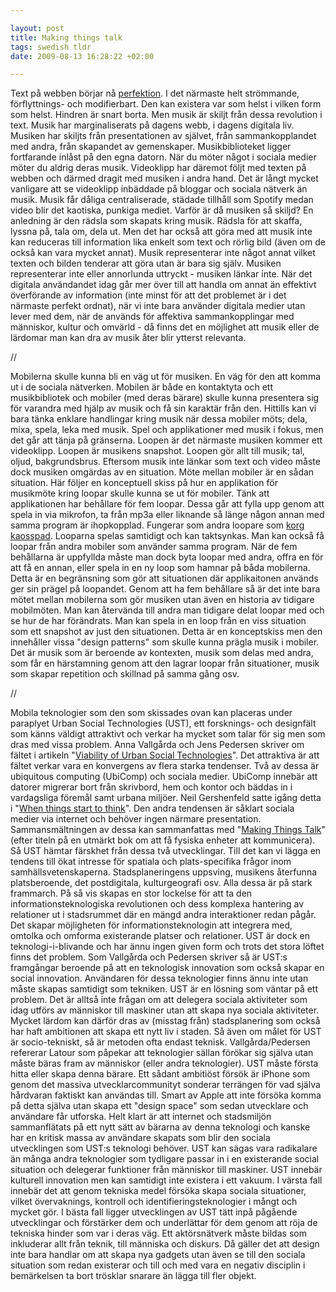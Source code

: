 ```yaml
--- 

layout: post
title: Making things talk 
tags: swedish tldr
date: 2009-08-13 16:28:22 +02:00 

---
```


Text på webben börjar nå [perfektion](http://www.readwriteweb.com/archives/is_a_perfect_storm_forming_for_distributed_social_networking.php). I det närmaste helt strömmande, förflyttnings- och modifierbart. Den kan existera var som helst i vilken form som helst. Hindren är snart borta. Men musik är skiljt från dessa revolution i text. Musik har marginaliserats på dagens webb, i dagens digitala liv. Musiken har skiljts från presentationen av självet, från sammankopplandet med andra, från skapandet av gemenskaper. Musikbiblioteket ligger fortfarande inlåst på den egna datorn. När du möter något i sociala medier möter du aldrig deras musik. Videoklipp har däremot följt med texten på webben och därmed dragit med musiken i andra hand. Det är långt mycket vanligare att se videoklipp inbäddade på bloggar och sociala nätverk än musik. Musik får dåliga centraliserade, städade tillhåll som Spotify medan video blir det kaotiska, punkiga mediet. Varför är då musiken så skiljd? En anledning är den rädsla som skapats kring musik. Rädsla för att skaffa, lyssna på, tala om, dela ut. Men det har också att göra med att musik inte kan reduceras till information lika enkelt som text och rörlig bild (även om de också kan vara mycket annat). Musik representerar inte något annat vilket texten och bilden tenderar att göra utan är bara sig själv. Musiken representerar inte eller annorlunda uttryckt - musiken länkar inte. När det digitala användandet idag går mer över till att handla om annat än effektivt överförande av information (inte minst för att det problemet är i det närmaste perfekt ordnat), när vi inte bara använder digitala medier utan lever med dem, när de används för affektiva sammankopplingar med människor, kultur och omvärld - då finns det en möjlighet att musik eller de lärdomar man kan dra av musik åter blir ytterst relevanta. 

//

Mobilerna skulle kunna bli en väg ut för musiken. En väg för den att komma ut i de sociala nätverken. Mobilen är både en kontaktyta och ett musikbibliotek och mobiler (med deras bärare) skulle kunna presentera sig för varandra med hjälp av musik och få sin karaktär från den. Hittills kan vi bara tänka enklare handlingar kring musik när dessa mobiler möts; dela, mixa, spela, leka med musik. Spel och applikationer med musik i fokus, men det går att tänja på gränserna. Loopen är det närmaste musiken kommer ett videoklipp. Loopen är musikens snapshot. Loopen gör allt till musik; tal, oljud, bakgrundsbrus. Eftersom musik inte länkar som text och video måste dock musiken omgärdas av en situation. Möte mellan mobiler är en sådan situation. Här följer en konceptuell skiss på hur en applikation för musikmöte kring loopar skulle kunna se ut för mobiler. Tänk att applikationen har behållare för fem loopar. Dessa går att fylla upp genom att spela in via mikrofon, ta från mp3a eller liknande så länge någon annan med samma program är ihopkopplad. Fungerar som andra loopare som [korg kaosspad](http://www.youtube.com/watch?v=39n4wow8fWE). Looparna spelas samtidigt och kan taktsynkas. Man kan också få loopar från andra mobiler som använder samma program. När de fem behållarna är uppfyllda måste man dock byta loopar med andra, offra en för att få en annan, eller spela in en ny loop som hamnar på båda mobilerna. Detta är en begränsning som gör att situationen där applikaitonen används ger sin prägel på loopandet. Genom att ha fem behållare så är det inte bara mötet mellan mobilerna som gör musiken utan även en historia av tidigare mobilmöten. Man kan återvända till andra man tidigare delat loopar med och se hur de har förändrats. Man kan spela in en loop från en viss situation som ett snapshot av just den situationen. Detta är en konceptskiss men den innehåller vissa "design patterns" som skulle kunna prägla musik i mobiler. Det är musik som är beroende av kontexten, musik som delas med andra, som får en härstamning genom att den lagrar loopar från situationer, musik som skapar repetition och skillnad på samma gång osv. 

//

Mobila teknologier som den som skissades ovan kan placeras under paraplyet Urban Social Technologies (UST), ett forsknings- och designfält som känns väldigt attraktivt och verkar ha mycket som talar för sig men som dras med vissa problem. Anna Vallgårda och Jens Pedersen skriver om fältet i artikeln "[Viability of Urban Social Technologies](itu.dk/people/jensp/viability.pdf)". Det attraktiva är att fältet verkar vara en konvergens av flera starka tendenser. Två av dessa är ubiquitous computing (UbiComp) och sociala medier. UbiComp innebär att datorer migrerar bort från skrivbord, hem och kontor och bäddas in i vardagsliga föremål samt urbana miljöer. Neil Gershenfeld satte igång detta i "[When things start to think](http://www.google.se/search?q=When+things+start+to+think)". Den andra tendensen är såklart sociala medier via internet och behöver ingen närmare presentation. Sammansmältningen av dessa kan sammanfattas med "[Making Things Talk](http://www.makingthingstalk.com/)" (efter titeln på en utmärkt bok om att få fysiska enheter att kommunicera). Så UST hämtar färskhet från dessa två utvecklingar. Till det kan vi lägga en tendens till ökat intresse för spatiala och plats-specifika frågor inom samhällsvetenskaperna. Stadsplaneringens uppsving, musikens återfunna platsberoende, det postdigitala, kulturgeografi osv. Alla dessa är på stark frammarch. På så vis skapas en stor lockelse för att ta den informationsteknologiska revolutionen och dess komplexa hantering av relationer ut i stadsrummet där en mängd andra interaktioner redan pågår. Det skapar möjligheten för informationsteknologin att integrera med, omtolka och omforma existerande platser och relationer. UST är dock en teknologi-i-blivande och har ännu ingen given form och trots det stora löftet finns det problem. Som Vallgårda och Pedersen skriver så är UST:s framgångar beroende på att en teknologisk innovation som också skapar en social innovation. Användaren för dessa teknologier finns ännu inte utan måste skapas samtidigt som tekniken. UST är en lösning som väntar på ett problem. Det är alltså inte frågan om att delegera sociala aktiviteter som idag utförs av människor till maskiner utan att skapa nya sociala aktiviteter. Mycket lärdom kan därför dras av (misstag från) stadsplanering som också har haft ambitionen att skapa ett nytt liv i staden. Så även om målet för UST är socio-tekniskt, så är metoden ofta endast teknisk. Vallgårda/Pedersen refererar Latour som påpekar att teknologier sällan förökar sig själva utan måste bäras fram av människor (eller andra teknologier). UST måste första hitta eller skapa denna bärare. Ett sådant ambitiöst försök är iPhone som genom det massiva utvecklarcommunityt sonderar terrängen för vad själva hårdvaran faktiskt kan användas till. Smart av Apple att inte försöka komma på detta själva utan skapa ett "design space" som sedan utvecklare och användare får utforska. Helt klart är att internet och stadsmiljön sammanflätats på ett nytt sätt av bärarna av denna teknologi och kanske har en kritisk massa av användare skapats som blir den sociala utvecklingen som UST:s teknologi behöver. UST kan sägas vara radikalare än många andra teknologier som tydligare passar in i en existerande social situation och delegerar funktioner från människor till maskiner. UST innebär kulturell innovation men kan samtidigt inte existera i ett vakuum. I värsta fall innebär det att genom tekniska medel försöka skapa sociala situationer, vilket övervaknings, kontroll och identifieringsteknologier i mångt och mycket gör. I bästa fall ligger utvecklingen av UST tätt inpå pågående utvecklingar och förstärker dem och underlättar för dem genom att röja de tekniska hinder som var i deras väg. Ett aktörsnätverk måste bildas som inkluderar allt från teknik, till människa och diskurs. Då gäller det att design inte bara handlar om att skapa nya gadgets utan även se till den sociala situation som redan existerar och till och med vara en negativ disciplin i bemärkelsen ta bort trösklar snarare än lägga till fler objekt. 